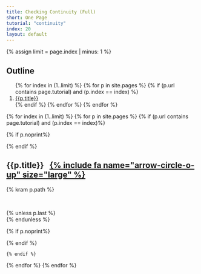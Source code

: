 ```yaml
---
title: Checking Continuity (Full)
short: One Page
tutorial: "continuity"
index: 20
layout: default
---
```


{% assign limit = page.index | minus: 1 %}

<div class="">
<h2>Outline</h2>
<ol>
{% for index in (1..limit) %}
  {% for p in site.pages %}
    {% if (p.url contains page.tutorial) and (p.index == index) %}  
<li {% if p.noprint %}class="noprint"{% endif %}><a href="#{{p.title}}">{{p.title}}</a></li>
    {% endif %}
  {% endfor %}
{% endfor %}
</ol>
</div>

{% for index in (1..limit) %}
  {% for p in site.pages %}
    {% if (p.url contains page.tutorial) and (p.index == index)%}  

{% if p.noprint%}
<div class="noprint">
{% endif %}
    
<h2 id="{{p.title}}">{{p.title}} &nbsp; <a href="#" > {% include fa name="arrow-circle-o-up" size="large" %}</a></h2> 
{% kram p.path %}
<p>&nbsp;</p>
{% unless p.last %}
<div class="page-break"></div>
{% endunless %}

{% if p.noprint%}
</div>
{% endif %}

    {% endif %}
    
  {% endfor %}
{% endfor %}
